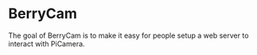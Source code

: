 # BerryCam
The goal of BerryCam is to make it easy for people setup a web server to interact with PiCamera.
